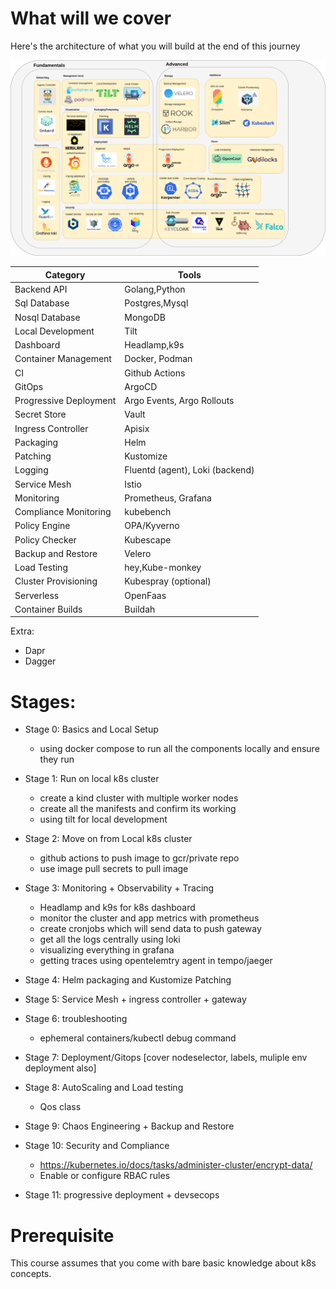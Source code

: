 # What will we cover

Here's the architecture of what you will build at the end of this journey

![apolloflavor2](images/apollo11-flavor2-project.drawio.png)

| Category | Tools |
|---|---|
| Backend API |  Golang,Python |
| Sql Database| Postgres,Mysql |
| Nosql Database | MongoDB | 
| Local Development | Tilt |
| Dashboard | Headlamp,k9s |
| Container Management | Docker, Podman |
| CI | Github Actions |
| GitOps | ArgoCD |
| Progressive Deployment | Argo Events, Argo Rollouts |
| Secret Store | Vault |
| Ingress Controller | Apisix |
| Packaging | Helm |
| Patching | Kustomize |
| Logging | Fluentd (agent), Loki (backend) |
| Service Mesh | Istio |
| Monitoring | Prometheus, Grafana |
| Compliance Monitoring | kubebench |
| Policy Engine | OPA/Kyverno |
| Policy Checker | Kubescape |
| Backup and Restore | Velero |
| Load Testing | hey,Kube-monkey |
| Cluster Provisioning | Kubespray (optional) |
| Serverless | OpenFaas |
| Container Builds | Buildah |

Extra:

- Dapr
- Dagger


# Stages:

- Stage 0: Basics and Local Setup
    - using docker compose to run all the components locally and ensure they run

- Stage 1: Run on local k8s cluster
    - create a kind cluster with multiple worker nodes
    - create all the manifests and confirm its working
    - using tilt for local development
    
- Stage 2: Move on from Local k8s cluster
    - github actions to push image to gcr/private repo
    - use image pull secrets to pull image

- Stage 3: Monitoring + Observability + Tracing 
    - Headlamp and k9s for k8s dashboard
    - monitor the cluster and app metrics with prometheus
    - create cronjobs which will send data to push gateway
    - get all the logs centrally using loki
    - visualizing everything in grafana
    - getting traces using opentelemtry agent in tempo/jaeger

- Stage 4: Helm packaging and Kustomize Patching

- Stage 5: Service Mesh + ingress controller + gateway

- Stage 6: troubleshooting
    - ephemeral containers/kubectl debug command

- Stage 7: Deployment/Gitops [cover nodeselector, labels, muliple env deployment also]

- Stage 8: AutoScaling and Load testing
    - Qos class

- Stage 9: Chaos Engineering + Backup and Restore

- Stage 10: Security and Compliance
    - https://kubernetes.io/docs/tasks/administer-cluster/encrypt-data/
    - Enable or configure RBAC rules

- Stage 11: progressive deployment + devsecops


# Prerequisite

This course assumes that you come with bare basic knowledge about k8s concepts. 
